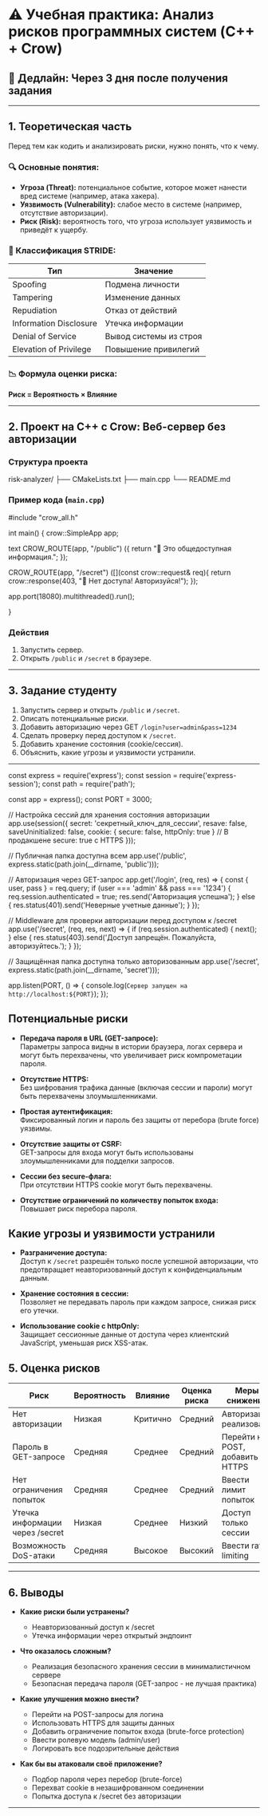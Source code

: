 # ⚠️ Учебная практика: Анализ рисков программных систем (C++ + Crow)

## 📆 Дедлайн: Через 3 дня после получения задания

---

## 1. Теоретическая часть

Перед тем как кодить и анализировать риски, нужно понять, что к чему.

### 🔍 Основные понятия:

- **Угроза (Threat):** потенциальное событие, которое может нанести вред системе (например, атака хакера).
- **Уязвимость (Vulnerability):** слабое место в системе (например, отсутствие авторизации).
- **Риск (Risk):** вероятность того, что угроза использует уязвимость и приведёт к ущербу.

### 🧠 Классификация STRIDE:

| Тип                   | Значение                                      |
|------------------------|-----------------------------------------------|
| Spoofing              | Подмена личности                              |
| Tampering             | Изменение данных                              |
| Repudiation           | Отказ от действий                             |
| Information Disclosure| Утечка информации                             |
| Denial of Service     | Вывод системы из строя                        |
| Elevation of Privilege| Повышение привилегий                         |

### 📉 Формула оценки риска:

**Риск = Вероятность × Влияние**

---

## 2. Проект на C++ с Crow: Веб-сервер без авторизации
### Структура проекта

risk-analyzer/
├── CMakeLists.txt
├── main.cpp
└── README.md


### Пример кода (`main.cpp`)

#include "crow_all.h"

int main() {
crow::SimpleApp app;

text
CROW_ROUTE(app, "/public")
([](){
    return "📢 Это общедоступная информация.";
});

CROW_ROUTE(app, "/secret")
([](const crow::request& req){
    return crow::response(403, "🚫 Нет доступа! Авторизуйся!");
});

app.port(18080).multithreaded().run();

}

### Действия

1. Запустить сервер.
2. Открыть `/public` и `/secret` в браузере.

---

## 3. Задание студенту

1. Запустить сервер и открыть `/public` и `/secret`.
2. Описать потенциальные риски.
3. Добавить авторизацию через GET `/login?user=admin&pass=1234`
4. Сделать проверку перед доступом к `/secret`.
5. Добавить хранение состояния (cookie/сессия).
6. Объяснить, какие угрозы и уязвимости устранили.

---
const express = require('express');
const session = require('express-session');
const path = require('path');

const app = express();
const PORT = 3000;

// Настройка сессий для хранения состояния авторизации
app.use(session({
  secret: 'секретный_ключ_для_сессии',
  resave: false,
  saveUninitialized: false,
  cookie: { secure: false, httpOnly: true } // В продакшене secure: true с HTTPS
}));

// Публичная папка доступна всем
app.use('/public', express.static(path.join(__dirname, 'public')));

// Авторизация через GET-запрос
app.get('/login', (req, res) => {
  const { user, pass } = req.query;
  if (user === 'admin' && pass === '1234') {
    req.session.authenticated = true;
    res.send('Авторизация успешна');
  } else {
    res.status(401).send('Неверные учетные данные');
  }
});

// Middleware для проверки авторизации перед доступом к /secret
app.use('/secret', (req, res, next) => {
  if (req.session.authenticated) {
    next();
  } else {
    res.status(403).send('Доступ запрещён. Пожалуйста, авторизуйтесь.');
  }
});

// Защищённая папка доступна только авторизованным
app.use('/secret', express.static(path.join(__dirname, 'secret')));

app.listen(PORT, () => {
  console.log(`Сервер запущен на http://localhost:${PORT}`);
});


## Потенциальные риски

- **Передача пароля в URL (GET-запросе):**  
  Параметры запроса видны в истории браузера, логах сервера и могут быть перехвачены, что увеличивает риск компрометации пароля.

- **Отсутствие HTTPS:**  
  Без шифрования трафика данные (включая сессии и пароли) могут быть перехвачены злоумышленниками.

- **Простая аутентификация:**  
  Фиксированный логин и пароль без защиты от перебора (brute force) уязвимы.

- **Отсутствие защиты от CSRF:**  
  GET-запросы для входа могут быть использованы злоумышленниками для подделки запросов.

- **Сессии без secure-флага:**  
  При отсутствии HTTPS cookie могут быть перехвачены.

- **Отсутствие ограничений по количеству попыток входа:**  
  Повышает риск перебора пароля.

## Какие угрозы и уязвимости устранили

- **Разграничение доступа:**  
  Доступ к `/secret` разрешён только после успешной авторизации, что предотвращает неавторизованный доступ к конфиденциальным данным.

- **Хранение состояния в сессии:**  
  Позволяет не передавать пароль при каждом запросе, снижая риск его утечки.

- **Использование cookie с httpOnly:**  
  Защищает сессионные данные от доступа через клиентский JavaScript, уменьшая риск XSS-атак.

## 5. Оценка рисков

| Риск                       | Вероятность | Влияние   | Оценка риска | Меры снижения                |
|----------------------------|-------------|-----------|--------------|------------------------------|
| Нет авторизации            | Низкая      | Критично  | Средний      | Авторизация реализована      |
| Пароль в GET-запросе       | Средняя     | Среднее   | Средний      | Перейти на POST, добавить HTTPS |
| Нет ограничения попыток    | Средняя     | Среднее   | Средний      | Ввести лимит попыток         |
| Утечка информации через /secret | Низкая | Среднее   | Низкий       | Доступ только сессии         |
| Возможность DoS-атаки      | Средняя     | Высокое   | Высокий      | Ввести rate limiting         |

---

## 6. Выводы

- **Какие риски были устранены?**  
  - Неавторизованный доступ к /secret
  - Утечка информации через открытый эндпоинт

- **Что оказалось сложным?**  
  - Реализация безопасного хранения сессии в минималистичном сервере
  - Безопасная передача пароля (GET-запрос - не лучшая практика)

- **Какие улучшения можно внести?**  
  - Перейти на POST-запросы для логина
  - Использовать HTTPS для защиты данных
  - Добавить ограничение попыток входа (brute-force protection)
  - Ввести ролевую модель (admin/user)
  - Логировать все подозрительные действия

- **Как бы вы атаковали своё приложение?**  
  - Подбор пароля через перебор (brute-force)
  - Перехват cookie в незашифрованном соединении
  - Попытка доступа к /secret без авторизации

---
